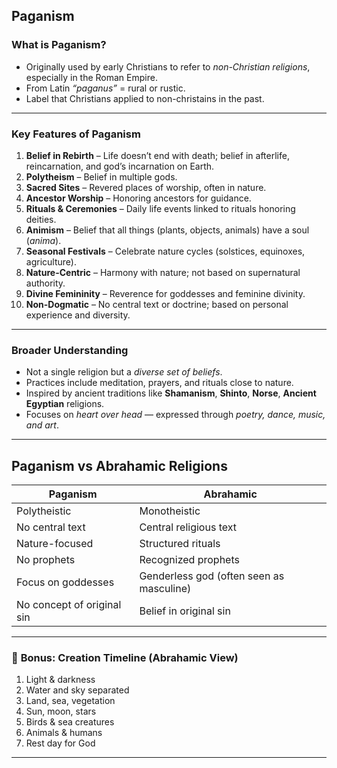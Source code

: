 

## **Paganism**

###  **What is Paganism?**

* Originally used by early Christians to refer to *non-Christian religions*, especially in the Roman Empire.
* From Latin *“paganus”* = rural or rustic.
* Label that Christians applied to non-christains in the past.

---

### **Key Features of Paganism**

1. **Belief in Rebirth** – Life doesn’t end with death; belief in afterlife, reincarnation, and god’s incarnation on Earth.
2. **Polytheism** – Belief in multiple gods.
3. **Sacred Sites** – Revered places of worship, often in nature.
4. **Ancestor Worship** – Honoring ancestors for guidance.
5. **Rituals & Ceremonies** – Daily life events linked to rituals honoring deities.
6. **Animism** – Belief that all things (plants, objects, animals) have a soul (*anima*).
7. **Seasonal Festivals** – Celebrate nature cycles (solstices, equinoxes, agriculture).
8. **Nature-Centric** – Harmony with nature; not based on supernatural authority.
9. **Divine Femininity** – Reverence for goddesses and feminine divinity.
10. **Non-Dogmatic** – No central text or doctrine; based on personal experience and diversity.

---

###  **Broader Understanding**

* Not a single religion but a *diverse set of beliefs*.
* Practices include meditation, prayers, and rituals close to nature.
* Inspired by ancient traditions like **Shamanism**, **Shinto**, **Norse**, **Ancient Egyptian** religions.
* Focuses on *heart over head* — expressed through *poetry, dance, music, and art*.

---

## **Paganism vs Abrahamic Religions**

| Paganism                   | Abrahamic                                |
| -------------------------- | ---------------------------------------- |
| Polytheistic               | Monotheistic                             |
| No central text            | Central religious text                   |
| Nature-focused             | Structured rituals                       |
| No prophets                | Recognized prophets                      |
| Focus on goddesses         | Genderless god (often seen as masculine) |
| No concept of original sin | Belief in original sin                   |

---

### 📝 **Bonus: Creation Timeline (Abrahamic View)**

1. Light & darkness
2. Water and sky separated
3. Land, sea, vegetation
4. Sun, moon, stars
5. Birds & sea creatures
6. Animals & humans
7. Rest day for God

---
